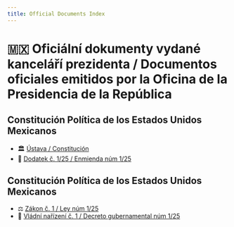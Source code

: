 ```yaml
---
title: Official Documents Index
---
```


# 🇲🇽 Oficiální dokumenty vydané kanceláří prezidenta / Documentos oficiales emitidos por la Oficina de la Presidencia de la República

## Constitución Política de los Estados Unidos Mexicanos

- 🏛 [Ústava / Constitución](./documents/constitution)
- 📜 [Dodatek č. 1/25 / Enmienda núm 1/25](./documents/amendment125)

## Constitución Política de los Estados Unidos Mexicanos

- ⚖️ [Zákon č. 1 / Ley núm 1/25](./documents/law125)
- 📄 [Vládní nařízení č. 1 / Decreto gubernamental núm 1/25](./documents/order125)
